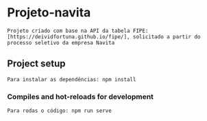 # Projeto-navita

```
Projeto criado com base na API da tabela FIPE: [https://deividfortuna.github.io/fipe/], solicitado a partir do processo seletivo da empresa Navita

```

## Project setup

```
Para instalar as dependências: npm install
```

### Compiles and hot-reloads for development

```
Para rodas o código: npm run serve
```
